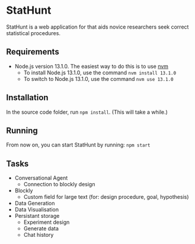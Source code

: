 # StatHunt

StatHunt is a web application for that aids novice researchers seek correct statistical procedures.


## Requirements

* Node.js version 13.1.0. The easiest way to do this is to use [nvm](https://github.com/creationix/nvm#installation-and-update)
    * To install Node.js 13.1.0, use the command `nvm install 13.1.0`
    * To switch to Node.js 13.1.0, use the command `nvm use 13.1.0`

## Installation

In the source code folder, run `npm install`. (This will take a while.)

## Running

From now on, you can start StatHunt by running: `npm start`

## Tasks

* Conversational Agent
    * Connection to blockly design
* Blockly
    * Custom field for large text (for: design procedure, goal, hypothesis)
* Data Generation 
* Data Visualisation
* Persistant storage
    * Experiment design
    * Generate data
    * Chat history